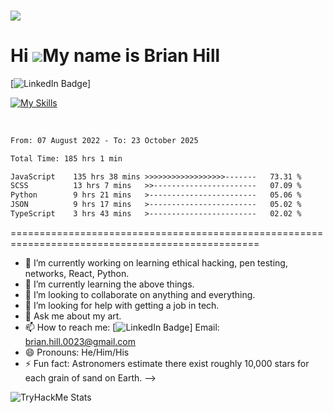### 

![](https://komarev.com/ghpvc/?username=downinahill)

Hi ![](https://user-images.githubusercontent.com/18350557/176309783-0785949b-9127-417c-8b55-ab5a4333674e.gif)My name is Brian Hill
==================================================================================================================================

[![LinkedIn Badge](https://img.shields.io/badge/-LinkedIn-blue?style=social&logo=Linkedin&logoColor=blue&link=https://www.linkedin.com/in/brian-p-hill/)]


[![My Skills](https://skillicons.dev/icons?i=js,html,css,bootstrap,python,tailwind,scss,react,react-native)](https://skillicons.dev)

<p align="center">
<br>
<!-- 
<a target="_blank" href="https://www.linkedin.com/in/brian-p-hill/"><img src="https://img.shields.io/badge/linkedin-%230077B5.svg?&style=for-the-badge&logo=linkedin&logoColor=white" alt="LinkedIn" /></a>&nbsp;
<a target="_blank" href="mailto:brian.hill.0023@gmail.com?subject=Hello%20!"><img src="https://img.shields.io/badge/gmail-%23D14836.svg?&style=for-the-badge&logo=gmail&logoColor=white" alt="Gmail"/></a>&nbsp;
<a target="_blank" href="https://tryhackme.com/p/bfrisbyh92"><img src="https://img.shields.io/badge/TryHackMe-Profile-ff69b4"/></a>&nbsp;

I'm a creative individual and a problem solver. I graduated a software engineering boot camp at General Assembly last year and have been practicing and learning ever since. I love technology, learning and creating things.

*   🌍  I'm based in Clifton, VA
*   🖥️  See my portfolio at [My Portfolio](https://brianhilldevportfolio.netlify.app/) or (https://www.brianhilldevportfolio.com)
*   ✉️  You can contact me at [brian.hill.0023@gmail.com](mailto:brian.hill.0023@gmail.com)
*   🧠  I'm learning React.js, Next.js, Tailwind, Material-UI, SASS, APIs, Bootstrap, Python, Javascript, Heroku, Netlify, Firebase, Solidity, Web 3.0., mySQL, react-native.
*   🤝  I'm open to collaborating on anything.
*   ⚡  I'm a self-taught artist, musician and developer.

![Metrics](https://metrics.lecoq.io/downinahill?template=classic&isocalendar=1&languages=1&activity=1&achievements=1&introduction=1&base.indepth=false&base.hireable=false&isocalendar.duration=half-year&languages.limit=8&languages.threshold=0%25&languages.other=false&languages.colors=github&languages.sections=most-used&languages.indepth=false&languages.analysis.timeout=15&languages.categories=markup%2C%20programming&languages.recent.categories=markup%2C%20programming&languages.recent.load=300&languages.recent.days=14&activity.limit=5&activity.load=300&activity.days=14&activity.visibility=all&activity.timestamps=false&activity.filter=all&achievements.threshold=C&achievements.secrets=true&achievements.display=detailed&achievements.limit=0&introduction.title=true&config.timezone=America%2FNew_York)

<p align='center'>
  <img align="center" src="https://github-readme-stats.vercel.app/api?username=downinahill&show_icons=true&title_color=fff&icon_color=79ff97&text_color=efefef&bg_color=24292e" alt="Brian's Github Stats">
</p>

<br>

<p align='center'>
  <img align="center" src="https://github-readme-stats.vercel.app/api/top-langs/?username=downinahill&show_icons=true&hide_border=true&theme=radical">
</p>
</div>

<h2 align="center">Top 15% on TryHackMe</h2>


 Skills<p align="center">
                                <a href="https://developer.mozilla.org/en-US/docs/Web/JavaScript" target="_blank" rel="noreferrer"><img src="https://raw.githubusercontent.com/danielcranney/readme-generator/main/public/icons/skills/javascript-colored.svg" width="36" height="36" alt="JavaScript" /></a>
                                <a href="https://www.python.org/" target="_blank" rel="noreferrer"><img src="https://raw.githubusercontent.com/danielcranney/readme-generator/main/public/icons/skills/python-colored.svg" width="36" height="36" alt="Python" /></a>
                                <a href="https://www.typescriptlang.org/" target="_blank" rel="noreferrer"><img src="https://raw.githubusercontent.com/danielcranney/readme-generator/main/public/icons/skills/typescript-colored.svg" width="36" height="36" alt="TypeScript" /></a>
                                <a href="https://developer.mozilla.org/en-US/docs/Glossary/HTML5" target="_blank" rel="noreferrer"><img src="https://raw.githubusercontent.com/danielcranney/readme-generator/main/public/icons/skills/html5-colored.svg" width="36" height="36" alt="HTML5" /></a>
                                <a href="https://reactjs.org/" target="_blank" rel="noreferrer"><img src="https://raw.githubusercontent.com/danielcranney/readme-generator/main/public/icons/skills/react-colored.svg" width="36" height="36" alt="React" /></a>
                                <a href="https://nextjs.org/docs" target="_blank" rel="noreferrer"><img src="https://raw.githubusercontent.com/danielcranney/readme-generator/main/public/icons/skills/nextjs-colored.svg" width="36" height="36" alt="NextJs" /></a>
                                <a href="https://jquery.com/" target="_blank" rel="noreferrer"><img src="https://raw.githubusercontent.com/danielcranney/readme-generator/main/public/icons/skills/jquery-colored.svg" width="36" height="36" alt="JQuery" /></a>
                                <a href="https://www.w3.org/TR/CSS/#css" target="_blank" rel="noreferrer"><img src="https://raw.githubusercontent.com/danielcranney/readme-generator/main/public/icons/skills/css3-colored.svg" width="36" height="36" alt="CSS3" /></a>
                                <a href="https://sass-lang.com/" target="_blank" rel="noreferrer"><img src="https://raw.githubusercontent.com/danielcranney/readme-generator/main/public/icons/skills/sass-colored.svg" width="36" height="36" alt="Sass" /></a>
                                <a href="https://tailwindcss.com/" target="_blank" rel="noreferrer"><img src="https://raw.githubusercontent.com/danielcranney/readme-generator/main/public/icons/skills/tailwindcss-colored.svg" width="36" height="36" alt="TailwindCSS" /></a>
                                <a href="https://getbootstrap.com/" target="_blank" rel="noreferrer"><img src="https://raw.githubusercontent.com/danielcranney/readme-generator/main/public/icons/skills/bootstrap-colored.svg" width="36" height="36" alt="Bootstrap" /></a>
                                <a href="https://mui.com/" target="_blank" rel="noreferrer"><img src="https://raw.githubusercontent.com/danielcranney/readme-generator/main/public/icons/skills/materialui-colored.svg" width="36" height="36" alt="Material UI" /></a>
                                <a href="https://redux.js.org/" target="_blank" rel="noreferrer"><img src="https://raw.githubusercontent.com/danielcranney/readme-generator/main/public/icons/skills/redux-colored.svg" width="36" height="36" alt="Redux" /></a>
                                <a href="https://webpack.js.org/" target="_blank" rel="noreferrer"><img src="https://raw.githubusercontent.com/danielcranney/readme-generator/main/public/icons/skills/webpack-colored.svg" width="36" height="36" alt="Webpack" /></a>
                                <a href="https://babeljs.io/" target="_blank" rel="noreferrer"><img src="https://raw.githubusercontent.com/danielcranney/readme-generator/main/public/icons/skills/babel-colored.svg" width="36" height="36" alt="Babel" /></a>
                                <a href="https://nodejs.org/en/" target="_blank" rel="noreferrer"><img src="https://raw.githubusercontent.com/danielcranney/readme-generator/main/public/icons/skills/nodejs-colored.svg" width="36" height="36" alt="NodeJS" /></a>
                                <a href="https://expressjs.com/" target="_blank" rel="noreferrer"><img src="https://raw.githubusercontent.com/danielcranney/readme-generator/main/public/icons/skills/express-colored.svg" width="36" height="36" alt="Express" /></a>
                                <a href="https://www.mongodb.com/" target="_blank" rel="noreferrer"><img src="https://raw.githubusercontent.com/danielcranney/readme-generator/main/public/icons/skills/mongodb-colored.svg" width="36" height="36" alt="MongoDB" /></a>
                                <a href="https://www.postgresql.org/" target="_blank" rel="noreferrer"><img src="https://raw.githubusercontent.com/danielcranney/readme-generator/main/public/icons/skills/postgresql-colored.svg" width="36" height="36" alt="PostgreSQL" /></a>
                                <a href="https://firebase.google.com/" target="_blank" rel="noreferrer"><img src="https://raw.githubusercontent.com/danielcranney/readme-generator/main/public/icons/skills/firebase-colored.svg" width="36" height="36" alt="Firebase" /></a>
                                <a href="https://www.heroku.com/" target="_blank" rel="noreferrer"><img src="https://raw.githubusercontent.com/danielcranney/readme-generator/main/public/icons/skills/heroku-colored.svg" width="36" height="36" alt="Heroku" /></a>
                                <a href="https://flask.palletsprojects.com/en/2.0.x/" target="_blank" rel="noreferrer"><img src="https://raw.githubusercontent.com/danielcranney/readme-generator/main/public/icons/skills/flask-colored.svg" width="36" height="36" alt="Flask" /></a>
                                <a href="https://www.djangoproject.com/" target="_blank" rel="noreferrer"><img src="https://raw.githubusercontent.com/danielcranney/readme-generator/main/public/icons/skills/django-colored.svg" width="36" height="36" alt="Django" /></a>
                                <a href="https://www.adobe.com/uk/products/photoshop.html" target="_blank" rel="noreferrer"><img src="https://raw.githubusercontent.com/danielcranney/readme-generator/main/public/icons/skills/photoshop-colored.svg" width="36" height="36" alt="Photoshop" /></a>
                                <a href="adobe.com/uk/products/illustrator.html" target="_blank" rel="noreferrer"><img src="https://raw.githubusercontent.com/danielcranney/readme-generator/main/public/icons/skills/illustrator-colored.svg" width="36" height="36" alt="Illustrator" /></a>
                                <a href="https://ethereum.org/en/" target="_blank" rel="noreferrer"><img src="https://raw.githubusercontent.com/danielcranney/readme-generator/main/public/icons/skills/ethereum-colored.svg" width="36" height="36" alt="Ethereum" /></a>
                                <a href="https://metamask.io/" target="_blank" rel="noreferrer"><img src="https://raw.githubusercontent.com/danielcranney/readme-generator/main/public/icons/skills/metamask-colored.svg" width="36" height="36" alt="MetaMask" /></a>
                                <a href="https://hardhat.org/" target="_blank" rel="noreferrer"><img src="https://raw.githubusercontent.com/danielcranney/readme-generator/main/public/icons/skills/hardhat-colored.svg" width="36" height="36" alt="Hardhat" /></a>
                                <a href="https://solana.com/" target="_blank" rel="noreferrer"><img src="https://raw.githubusercontent.com/danielcranney/readme-generator/main/public/icons/skills/solana-colored.svg" width="36" height="36" alt="Solana" /></a>
                                <a href="https://thegraph.com/en/" target="_blank" rel="noreferrer"><img src="https://raw.githubusercontent.com/danielcranney/readme-generator/main/public/icons/skills/the-graph-colored.svg" width="36" height="36" alt="The Graph" /></a>
                                <a href="https://www.mysql.com/" target="_blank" rel="noreferrer"><img src="https://raw.githubusercontent.com/danielcranney/readme-generator/main/public/icons/skills/mysql-colored.svg" width="36" height="36" alt="mySQL" /></a>
          
                    </p>
                    
       



I'm a fast learner, eager to learn anything about technology and I've grown a lot in this field over the past year. I'm an artist who's passionate about a number of things. I want to leave a lasting positive impact on the world. I'm curious, tenacious, and willing to do whatever it takes to get the job done. I've been more focused on front end, but I want to know everything there is to know about software engineering.

https://metrics.lecoq.io/insights/downinahill

<!--
**downinahill/downinahill** is a ✨ _special_ ✨ repository because its `README.md` (this file) appears on your GitHub profile.

<img src="https://github-readme-stats.vercel.app/api?username=downinahill_icons=true"/>

<!--START_SECTION:waka-->

```txt
From: 07 August 2022 - To: 23 October 2025

Total Time: 185 hrs 1 min

JavaScript    135 hrs 38 mins >>>>>>>>>>>>>>>>>>-------   73.31 %
SCSS          13 hrs 7 mins   >>-----------------------   07.09 %
Python        9 hrs 21 mins   >------------------------   05.06 %
JSON          9 hrs 17 mins   >------------------------   05.02 %
TypeScript    3 hrs 43 mins   >------------------------   02.02 %
```

<!--END_SECTION:waka-->

=================================================================================================

- 🔭 I’m currently working on learning ethical hacking, pen testing, networks, React, Python.
- 🌱 I’m currently learning the above things.
- 👯 I’m looking to collaborate on anything and everything.
- 🤔 I’m looking for help with getting a job in tech.
- 💬 Ask me about my art.
- 📫 How to reach me: [![LinkedIn Badge](https://img.shields.io/badge/-LinkedIn-blue?style=social&logo=Linkedin&logoColor=blue&link=https://www.linkedin.com/in/brian-p-hill/)]
 Email: brian.hill.0023@gmail.com
- 😄 Pronouns: He/Him/His
- ⚡ Fun fact: Astronomers estimate there exist roughly 10,000 stars for each grain of sand on Earth. 
-->
 
![TryHackMe Stats](https://github.com/downinahill/downinahill/actions/workflows/update-tryhackme-stats.yml/badge.svg)

